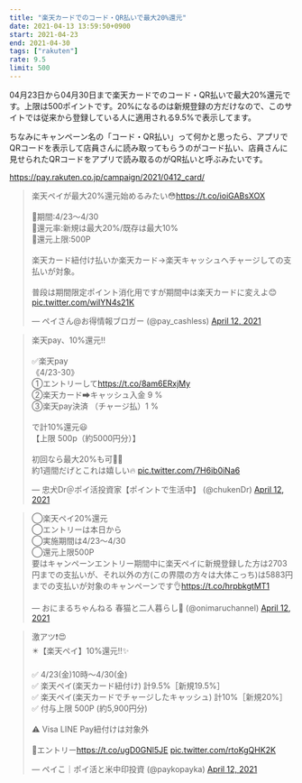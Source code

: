```yaml
---
title: "楽天カードでのコード・QR払いで最大20%還元"
date: 2021-04-13 13:59:50+0900
start: 2021-04-23
end: 2021-04-30
tags: ["rakuten"]
rate: 9.5
limit: 500
---
```


04月23日から04月30日まで楽天カードでのコード・QR払いで最大20%還元です。上限は500ポイントです。20%になるのは新規登録の方だけなので、このサイトでは従来から登録している人に適用される9.5%で表示してます。

ちなみにキャンペーン名の「コード・QR払い」って何かと思ったら、アプリでQRコードを表示して店員さんに読み取ってもらうのがコード払い、店員さんに見せられたQRコードをアプリで読み取るのがQR払いと呼ぶみたいです。

https://pay.rakuten.co.jp/campaign/2021/0412_card/

<blockquote class="twitter-tweet"><p lang="ja" dir="ltr">楽天ペイが最大20%還元始めるみたい😳<a href="https://t.co/ioiGABsXOX">https://t.co/ioiGABsXOX</a><br><br>🔻期間:4/23〜4/30<br>🔻還元率:新規は最大20%/既存は最大10%<br>🔻還元上限:500P<br><br>楽天カード紐付け払いか楽天カード→楽天キャッシュへチャージしての支払いが対象。<br><br>普段は期間限定ポイント消化用ですが期間中は楽天カードに変えよ😊 <a href="https://t.co/wiIYN4s21K">pic.twitter.com/wiIYN4s21K</a></p>&mdash; ペイさん@お得情報ブロガー (@pay_cashless) <a href="https://twitter.com/pay_cashless/status/1381743706210852864?ref_src=twsrc%5Etfw">April 12, 2021</a></blockquote> <script async src="https://platform.twitter.com/widgets.js" charset="utf-8"></script>
<blockquote class="twitter-tweet"><p lang="ja" dir="ltr">楽天pay、10%還元‼️<br><br>✅楽天pay<br>《4/23-30》<br>①エントリーして<a href="https://t.co/8am6ERxjMy">https://t.co/8am6ERxjMy</a><br>②楽天カード➡︎キャッシュ入金 9 %<br>③楽天pay決済 （チャージ払）1 %<br><br>で計10%還元😃<br>【上限 500p（約5000円分）】<br><br>初回なら最大20%も可🙆‍♂️<br>約1週間だげとこれは嬉しい🔥 <a href="https://t.co/7H6ib0iNa6">pic.twitter.com/7H6ib0iNa6</a></p>&mdash; 忠犬Dr＠ポイ活投資家【ポイントで生活中】 (@chukenDr) <a href="https://twitter.com/chukenDr/status/1381468744241664001?ref_src=twsrc%5Etfw">April 12, 2021</a></blockquote> <script async src="https://platform.twitter.com/widgets.js" charset="utf-8"></script>
<blockquote class="twitter-tweet"><p lang="ja" dir="ltr">◯楽天ペイ20%還元<br>◯エントリーは本日から<br>◯実施期間は4/23〜4/30<br>◯還元上限500P<br>要はキャンペーンエントリー期間中に楽天ペイに新規登録した方は2703円までの支払いが、それ以外の方(この界隈の方々は大体こっち)は5883円までの支払いが対象のキャンペーンです👌<a href="https://t.co/hrpbkgtMT1">https://t.co/hrpbkgtMT1</a></p>&mdash; おにまるちゃんねる 春猫と二人暮らし🌸 (@onimaruchannel) <a href="https://twitter.com/onimaruchannel/status/1381489996197023744?ref_src=twsrc%5Etfw">April 12, 2021</a></blockquote> <script async src="https://platform.twitter.com/widgets.js" charset="utf-8"></script>
<blockquote class="twitter-tweet"><p lang="ja" dir="ltr">激アツ❗️😍<br>✴️【楽天ペイ】10%還元‼️✨<br><br>✅ 4/23(金)10時〜4/30(金)<br>✅ 楽天ペイ(楽天カード紐付け) 計9.5%［新規19.5%］<br>✅ 楽天ペイ(楽天カードでチャージしたキャッシュ) 計10%［新規20%］<br>✅ 付与上限 500P (約5,900円分)<br><br>⚠️ Visa LINE Pay紐付けは対象外<br><br>🔻エントリー<a href="https://t.co/ugD0GNl5JE">https://t.co/ugD0GNl5JE</a> <a href="https://t.co/rtoKgQHK2K">pic.twitter.com/rtoKgQHK2K</a></p>&mdash; ペイこ｜ポイ活と米中印投資 (@paykopayka) <a href="https://twitter.com/paykopayka/status/1381448755002535936?ref_src=twsrc%5Etfw">April 12, 2021</a></blockquote> <script async src="https://platform.twitter.com/widgets.js" charset="utf-8"></script>
